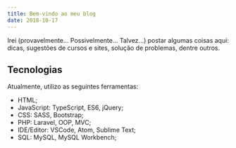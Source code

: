 ```yaml
---
title: Bem-vindo ao meu blog
date: 2018-10-17
---
```

Irei (provavelmente... Possivelmente... Talvez...) postar algumas coisas aqui: dicas, sugestões de cursos e sites, solução de problemas, dentre outros.

## Tecnologias
Atualmente, utilizo as seguintes ferramentas:
* HTML;
* JavaScript: TypeScript, ES6, jQuery;
* CSS: SASS, Bootstrap;
* PHP: Laravel, OOP, MVC;
* IDE/Editor: VSCode, Atom, Sublime Text;
* SQL: MySQL, MySQL Workbench;
